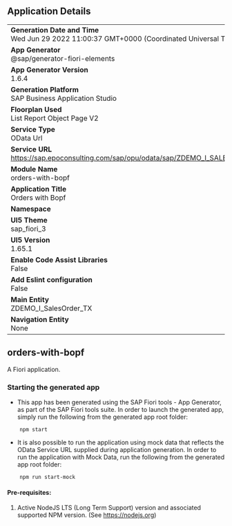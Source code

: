 ## Application Details
|               |
| ------------- |
|**Generation Date and Time**<br>Wed Jun 29 2022 11:00:37 GMT+0000 (Coordinated Universal Time)|
|**App Generator**<br>@sap/generator-fiori-elements|
|**App Generator Version**<br>1.6.4|
|**Generation Platform**<br>SAP Business Application Studio|
|**Floorplan Used**<br>List Report Object Page V2|
|**Service Type**<br>OData Url|
|**Service URL**<br>https://sap.epoconsulting.com/sap/opu/odata/sap/ZDEMO_I_SALESORDER_TX_CDS
|**Module Name**<br>orders-with-bopf|
|**Application Title**<br>Orders with Bopf|
|**Namespace**<br>|
|**UI5 Theme**<br>sap_fiori_3|
|**UI5 Version**<br>1.65.1|
|**Enable Code Assist Libraries**<br>False|
|**Add Eslint configuration**<br>False|
|**Main Entity**<br>ZDEMO_I_SalesOrder_TX|
|**Navigation Entity**<br>None|

## orders-with-bopf

A Fiori application.

### Starting the generated app

-   This app has been generated using the SAP Fiori tools - App Generator, as part of the SAP Fiori tools suite.  In order to launch the generated app, simply run the following from the generated app root folder:

```
    npm start
```

- It is also possible to run the application using mock data that reflects the OData Service URL supplied during application generation.  In order to run the application with Mock Data, run the following from the generated app root folder:

```
    npm run start-mock
```

#### Pre-requisites:

1. Active NodeJS LTS (Long Term Support) version and associated supported NPM version.  (See https://nodejs.org)


